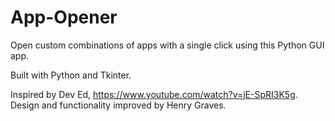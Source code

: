 # App-Opener
Open custom combinations of apps with a single click using this Python GUI app.


Built with Python and Tkinter.

  Inspired by Dev Ed, https://www.youtube.com/watch?v=jE-SpRI3K5g.
  Design and functionality improved by Henry Graves.
